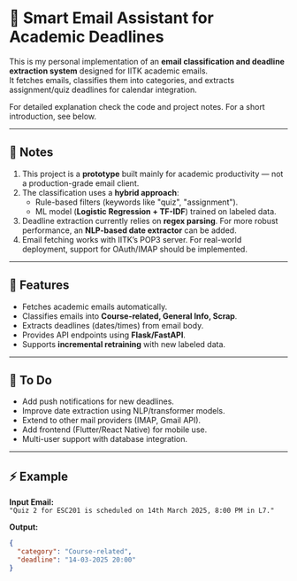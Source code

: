 # 📧 Smart Email Assistant for Academic Deadlines

This is my personal implementation of an **email classification and deadline extraction system** designed for IITK academic emails.  
It fetches emails, classifies them into categories, and extracts assignment/quiz deadlines for calendar integration.  

For detailed explanation check the code and project notes. For a short introduction, see below.  

---

## 📝 Notes
1. This project is a **prototype** built mainly for academic productivity — not a production-grade email client.  
2. The classification uses a **hybrid approach**:  
   - Rule-based filters (keywords like "quiz", "assignment").  
   - ML model (**Logistic Regression + TF-IDF**) trained on labeled data.  
3. Deadline extraction currently relies on **regex parsing**. For more robust performance, an **NLP-based date extractor** can be added.  
4. Email fetching works with IITK’s POP3 server. For real-world deployment, support for OAuth/IMAP should be implemented.  

---

## 🚀 Features
- Fetches academic emails automatically.  
- Classifies emails into **Course-related, General Info, Scrap**.  
- Extracts deadlines (dates/times) from email body.  
- Provides API endpoints using **Flask/FastAPI**.  
- Supports **incremental retraining** with new labeled data.  

---

## 🔧 To Do
- Add push notifications for new deadlines.  
- Improve date extraction using NLP/transformer models.  
- Extend to other mail providers (IMAP, Gmail API).  
- Add frontend (Flutter/React Native) for mobile use.  
- Multi-user support with database integration.  

---

## ⚡ Example
**Input Email:**  
`"Quiz 2 for ESC201 is scheduled on 14th March 2025, 8:00 PM in L7."`  

**Output:**  
```json
{
  "category": "Course-related",
  "deadline": "14-03-2025 20:00"
}
